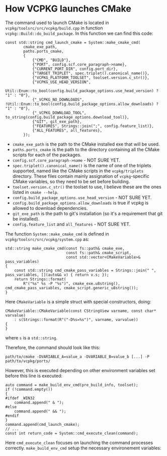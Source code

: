 How VCPKG launches CMake
========================

The command used to launch CMake is located in `vcpkg/toolsrc/src/vcpkg/build.cpp` in function `vcpkg::Build::do_build_package`.
In this function we can find this code:


    const std::string cmd_launch_cmake = System::make_cmake_cmd(
            cmake_exe_path,
            paths.ports_cmake,
            {
                {"CMD", "BUILD"},
                {"PORT", config.scf.core_paragraph->name},
                {"CURRENT_PORT_DIR", config.port_dir},
                {"TARGET_TRIPLET", spec.triplet().canonical_name()},
                {"VCPKG_PLATFORM_TOOLSET", toolset.version.c_str()},
                {"VCPKG_USE_HEAD_VERSION",
                 Util::Enum::to_bool(config.build_package_options.use_head_version) ? "1" : "0"},
                {"_VCPKG_NO_DOWNLOADS", !Util::Enum::to_bool(config.build_package_options.allow_downloads) ? "1" : "0"},
                {"_VCPKG_DOWNLOAD_TOOL", to_string(config.build_package_options.download_tool)},
                {"GIT", git_exe_path},
                {"FEATURES", Strings::join(";", config.feature_list)},
                {"ALL_FEATURES", all_features},
            });


 - `cmake_exe_path` is the path to the CMake installed exe that will be used.
 - `paths.ports_cmake` is the path to the directory containing all the CMake scripts for each of the packages.
 - `config.scf.core_paragraph->name` - NOT SURE YET.
 - `spec.triplet().canonical_name()` is the name of one of the triplets supported, named like the CMake scripts in the `vcpkg/triplets` directory.
    These files contain mainly assignation of `vcpkg`-specific CMake variables, so they need to be set before building.
 - `toolset.version.c_str()` the toolset to use, I believe these are the ones listed in `cmake --help`.
 - `config.build_package_options.use_head_version` - NOT SURE YET.
 - `config.build_package_options.allow_downloads` is true if vcpkg is allowed to download dependencies.
 - `git_exe_path` is the path to git's installation (so it's a requirement that git be installed).
 - `config.feature_list` and `all_features` - NOT SURE YET.


The function `System::make_cmake_cmd` is defined in `vcpkg/toolsrc/src/vcpkg/system.cpp` as:

    std::string make_cmake_cmd(const fs::path& cmake_exe,
                               const fs::path& cmake_script,
                               const std::vector<CMakeVariable>& pass_variables)
    {
        const std::string cmd_cmake_pass_variables = Strings::join(" ", pass_variables, [](auto&& v) { return v.s; });
        return Strings::format(
            R"("%s" %s -P "%s")", cmake_exe.u8string(), cmd_cmake_pass_variables, cmake_script.generic_u8string());
    }

Here `CMakeVariable` is a simple struct with special constructors, doing:

    CMakeVariable::CMakeVariable(const CStringView varname, const char* varvalue)
        : s(Strings::format(R"("-D%s=%s")", varname, varvalue))
    {
    }

where `s` is a `std::string`.

Therefore, the command should look like this:

    path/to/cmake -DVARIABLE_A=value_a -DVARIABLE_B=value_b [...] -P path/to/vcpkg/ports/

However, this is executed depending on other environment variables set before this line is executed:

    auto command = make_build_env_cmd(pre_build_info, toolset);
    if (!command.empty())
    {
    #ifdef _WIN32
        command.append(" & ");
    #else
        command.append(" && ");
    #endif
    }
    command.append(cmd_launch_cmake);
    // ...
    const int return_code = System::cmd_execute_clean(command);

Here `cmd_execute_clean` focuses on launching the command processes correctly.
`make_build_env_cmd` setup the necessary environement variables:





